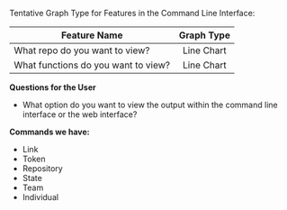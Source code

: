 Tentative Graph Type for Features in the Command Line Interface:

| Feature Name        | Graph Type         |
| ------------- |:-------------:|
| What repo do you want to view?           | Line Chart|
| What functions do you want to view?      | Line Chart|

**Questions for the User**

* What option do you want to view the output within the command line interface or the web interface?

**Commands we have:**

* Link
* Token
* Repository
* State
* Team
* Individual
